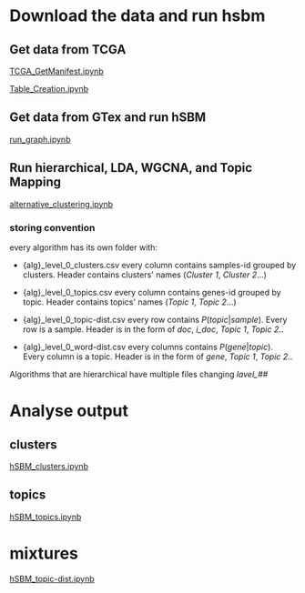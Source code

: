 # Download the data and run hsbm

## Get data from TCGA

[TCGA_GetManifest.ipynb](TCGA_GetManifest.ipynb)

[Table_Creation.ipynb](Table_Creation.ipynb)

## Get data from GTex and run hSBM
[run_graph.ipynb](run_graph.ipynb)

## Run hierarchical, LDA, WGCNA, and Topic Mapping
[alternative_clustering.ipynb](alternative_clustering.ipynb)

### storing convention
every algorithm has its own folder with:
- {alg}_level_0_clusters.csv
every column contains samples-id grouped by clusters. Header contains clusters' names (*Cluster 1*, *Cluster 2*...)

- {alg}_level_0_topics.csv
every column contains genes-id grouped by topic. Header contains topics' names (*Topic 1*, *Topic 2*...)

- {alg}_level_0_topic-dist.csv
every row contains $P(topic | sample)$. Every row is a sample. Header is in the form of *doc*, *i_doc*, *Topic 1*, *Topic 2*..

- {alg}_level_0_word-dist.csv
every columns contains $P(gene | topic)$. Every column is a topic. Header is in the form of *gene*, *Topic 1*, *Topic 2*..

Algorithms that are hierarchical have multiple files changing *lavel_##*

# Analyse output
## clusters
[hSBM_clusters.ipynb](hSBM_clusters.ipynb)

## topics
[hSBM_topics.ipynb](hSBM_topics.ipynb)

# mixtures
[hSBM_topic-dist.ipynb](hSBM_topic-dist.ipynb)
